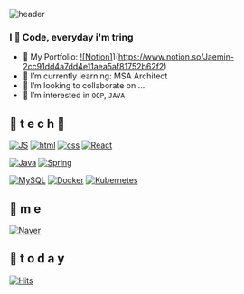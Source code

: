 <!-- <div align=center> -->
![header](https://capsule-render.vercel.app/api?type=slice&color=auto&height=300&section=header&text=JaeminLee&fontSize=90)

 ### I 🖤 Code, everyday i'm tring
- 📝 My Portfolio: [![Notion]](https://img.shields.io/badge/Notion-000000?style=flat-square&logo=Notion&logoColor=black)](https://www.notion.so/Jaemin-2cc91dd4a7dd4e11aea5af81752b62f2)
- 🌱 I’m currently learning: MSA Architect
- 👯 I’m looking to collaborate on ...
- 🤔 I’m interested in `OOP`, `JAVA`


 
## 🌹 t e c h 🌹

[![JS](https://img.shields.io/badge/JavaScript-F7DF1E?style=flat-square&logo=JavaScript&logoColor=black)]() 
[![html](https://img.shields.io/badge/Html-E34F26?style=flat-square&logo=Html5&logoColor=white)]() 
[![css](https://img.shields.io/badge/CSS-1572B6?style=flat-square&logo=CSS3&logoColor=white)]()
[![React](https://img.shields.io/badge/React%20/%20ReactNative-61DAFB?style=flat-square&logo=React&logoColor=black)]()
<br>

[![Java](https://img.shields.io/badge/Java-007396?style=flat-square&logo=Java&logoColor=white)]() 
[![Spring](https://img.shields.io/badge/Spring-6DB33F?style=flat-square&logo=Spring&logoColor=white)]()
<br>

[![MySQL](https://img.shields.io/badge/MySQL-4479A1?style=flat-square&logo=MySQL&logoColor=white)]() 
[![Docker](https://img.shields.io/badge/Docker-2496ED?style=flat-square&logo=Docker&logoColor=white)]() 
[![Kubernetes](https://img.shields.io/badge/Kubernetes-326CE5?style=flat-square&logo=Kubernetes&logoColor=white)]()


## 💫 m e 
[![Naver](https://img.shields.io/badge/Naver-03C75A?style=flat-square&logo=Naver&logoColor=white)](mailto:one.fkdlem524@naver.com)


## 💌  t o d a y 
[![Hits](https://hits.seeyoufarm.com/api/count/incr/badge.svg?url=https%3A%2F%2Fgithub.com%2FJoowon0220&count_bg=%23FF0000&title_bg=%23555555&icon=&icon_color=%23E7E7E7&title=hits&edge_flat=false)](https://hits.seeyoufarm.com)
<br><br><br><br><br>

</div>
